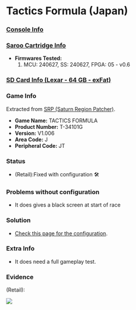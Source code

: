 # Tactics Formula (Japan)

### [Console Info](../../../../../Info/Consoles/VA13/README.md)

### [Saroo Cartridge Info](../../../../../Info/Cartridges/RetroGameParadiseStore/1.32F/README.md)

- <b>Firmwares Tested:</b>
  1. MCU: 240627, SS: 240627, FPGA: 05 - v0.6

### [SD Card Info (Lexar - 64 GB - exFat)](../../../../../Info/SdCards/Lexar/64GB/exfat/README.md)

### Game Info

Extracted from [SRP (Saturn Region Patcher)](https://segaxtreme.net/resources/saturn-region-patcher.81/download).

- <b>Game Name:</b> TACTICS FORMULA
- <b>Product Number:</b> T-34101G
- <b>Version:</b> V1.006
- <b>Area Code:</b> J
- <b>Peripheral Code:</b> JT

### Status

- (Retail):Fixed with configuration :hammer_and_wrench:

### Problems without configuration

- It does gives a black screen at start of race

### Solution

- [Check this page for the configuration](https://github.com/williamdsw/saroo-configuration-list/blob/master/Regions/Retails/Japan/T-34101G/README.md).

### Extra Info

- It does need a full gameplay test.

### Evidence

(Retail):

[![](https://img.youtube.com/vi/7Y_eV3Gvcm0/0.jpg)](https://www.youtube.com/watch?v=7Y_eV3Gvcm0)
